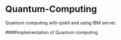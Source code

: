 # Quantum-Computing
Quantum computing with qiskit and using IBM server.

####Implementation of Quantum computing
